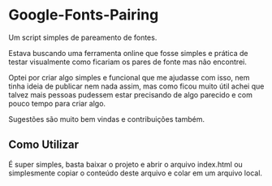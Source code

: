 # Google-Fonts-Pairing
Um script simples de pareamento de fontes.

Estava buscando uma ferramenta online que fosse simples e prática de testar visualmente como ficariam os pares de fonte mas não encontrei.

Optei por criar algo simples e funcional que me ajudasse com isso, nem tinha ideia de publicar nem nada assim, mas como ficou muito útil achei que talvez mais pessoas pudessem estar precisando de algo parecido e com pouco tempo para criar algo.

Sugestões são muito bem vindas e contribuições também.


## Como Utilizar
É super simples, basta baixar o projeto e abrir o arquivo index.html ou simplesmente copiar o conteúdo deste arquivo e colar em um arquivo local.
